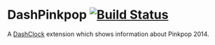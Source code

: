 DashPinkpop [![Build Status](https://travis-ci.org/nhaarman/DashPinkpop.svg)](https://travis-ci.org/nhaarman/DashPinkpop)
===========

A [DashClock](https://code.google.com/p/dashclock/) extension which shows information about Pinkpop 2014.





